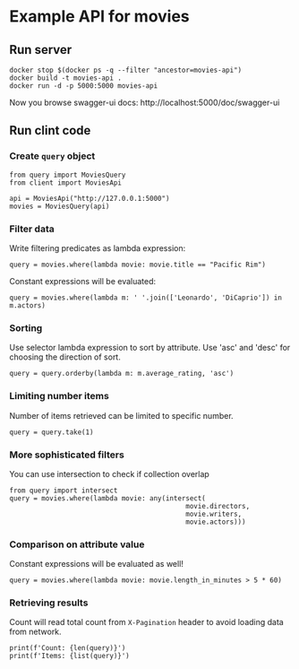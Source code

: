 # Example API for movies

## Run server

```
docker stop $(docker ps -q --filter "ancestor=movies-api")
docker build -t movies-api .
docker run -d -p 5000:5000 movies-api
```

Now you browse swagger-ui docs: http://localhost:5000/doc/swagger-ui

## Run clint code

### Create `query` object

```
from query import MoviesQuery
from client import MoviesApi

api = MoviesApi("http://127.0.0.1:5000")
movies = MoviesQuery(api)
```

### Filter data

Write filtering predicates as lambda expression:
```
query = movies.where(lambda movie: movie.title == "Pacific Rim")
```

Constant expressions will be evaluated:
```
query = movies.where(lambda m: ' '.join(['Leonardo', 'DiCaprio']) in m.actors)
```

### Sorting

Use selector lambda expression to sort by attribute. Use 'asc' and 'desc' for
choosing the direction of sort.
```
query = query.orderby(lambda m: m.average_rating, 'asc')
```
### Limiting number items

Number of items retrieved can be limited to specific number.

```
query = query.take(1)
```

### More sophisticated filters

You can use intersection to check if collection overlap

```
from query import intersect
query = movies.where(lambda movie: any(intersect(
                                            movie.directors,
                                            movie.writers,
                                            movie.actors)))
```

### Comparison on attribute value

Constant expressions will be evaluated as well!

```
query = movies.where(lambda movie: movie.length_in_minutes > 5 * 60)
```

### Retrieving results

Count will read total count from `X-Pagination` header to avoid loading data 
from network.

```
print(f'Count: {len(query)}')
print(f'Items: {list(query)}')
```
